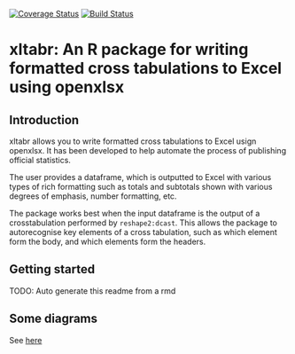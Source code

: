[![Coverage Status](https://img.shields.io/codecov/c/github/moj-analytical-services/xltabr/dev.svg)](https://codecov.io/github/moj-analytical-services/xltabr?branch=dev)
[![Build Status](https://travis-ci.org/moj-analytical-services/xltabr.svg?branch=dev)](https://travis-ci.org/moj-analytical-services/xltabr)
# xltabr:  An R package for writing formatted cross tabulations to Excel using openxlsx

## Introduction

xltabr allows you to write formatted cross tabulations to Excel usign openxlsx.  It has been developed to help automate the process of publishing official statistics.

The user provides a dataframe, which is outputted to Excel with various types of rich formatting such as totals and subtotals shown with various degrees of emphasis, number formatting, etc.

The package works best when the input dataframe is the output of a crosstabulation performed by `reshape2:dcast`.  This allows the package to autorecognise key elements of a cross tabulation, such as which element form the body, and which elements form the headers.

## Getting started

TODO: Auto generate this readme from a rmd

## Some diagrams

See [here](https://drive.google.com/file/d/0BwYwuy7YhhdxY2hGQnVGNFN6QkE/view?usp=sharing)
